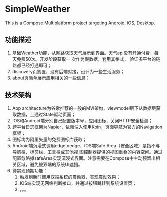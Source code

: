# SimpleWeather
This is a Compose Multiplatform project targeting Android, iOS, Desktop.

## 功能描述
1. 基础Weather功能，从网路获取天气展示到界面。天气api没有开通付费，每天免费50次。开发阶段获取一
次作为假数据，套用其格式， 验证多平台的链路都已经打通即可；
2. discovery页搁置，没有后端对接，设计为一些生活服务；
3. about页简单展示应用相关的一些信息；

## 技术架构
1. App architecture为谷歌推荐的一般的MVI架构，viewmodel层下从数据层获取数据，上通过State驱动页面；
2. IOS和Android端分别自己配置版本号，应用图标，关闭HTTP安全检测；
3. 跨平台日志框架为Napier，依赖注入使用Koin，页面导航为官方的Navigation框架；
4. 图标均为阿里矢量的免费图标库获取；
5. Android端沉浸式调用edgetoedge，IOS端Safe Area（安全区域）是指不与导航栏、标签栏、工具栏或其他视
图控制器提供的视图重叠的内容空间。通过配置忽略掉safeArea实现沉浸式界面。注意需要在Compose中主动预留出相
关区域，避免被双端的系统UI遮挡。
6. 待实现预期功能：
   1. 触发刷新时调用双端系统的震动器，实现震动效果；
   2. IOS端实现无网络判断接口，并通过按钮跳转到系统设置页；
   3. 。。。
